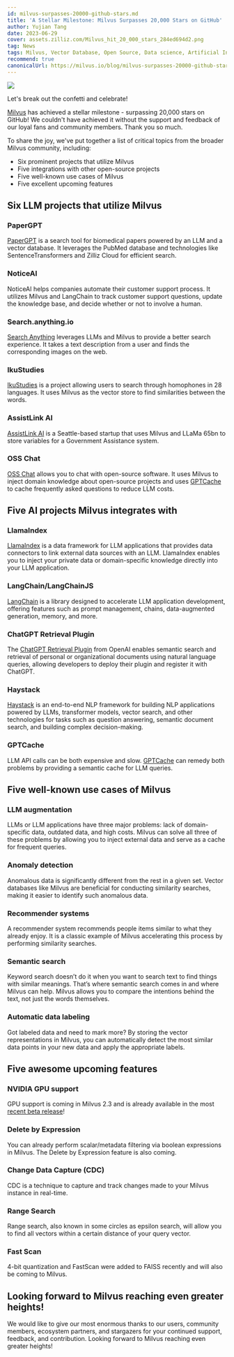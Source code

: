 ```yaml
---
id: milvus-surpasses-20000-github-stars.md
title: 'A Stellar Milestone: Milvus Surpasses 20,000 Stars on GitHub'
author: Yujian Tang
date: 2023-06-29
cover: assets.zilliz.com/Milvus_hit_20_000_stars_284ed694d2.png
tag: News
tags: Milvus, Vector Database, Open Source, Data science, Artificial Intelligence, Vector Management
recommend: true
canonicalUrl: https://milvus.io/blog/milvus-surpasses-20000-github-stars.md
---
```


![](https://assets.zilliz.com/Milvus_hit_20_000_stars_284ed694d2.png)

Let's break out the confetti and celebrate! 

[Milvus](https://github.com/milvus-io/milvus) has achieved a stellar milestone - surpassing 20,000 stars on GitHub! We couldn't have achieved it without the support and feedback of our loyal fans and community members. Thank you so much. 

To share the joy, we've put together a list of critical topics from the broader Milvus community, including:
 
- Six prominent projects that utilize Milvus
- Five integrations with other open-source projects
- Five well-known use cases of Milvus
- Five excellent upcoming features

## Six LLM projects that utilize Milvus

### PaperGPT

[PaperGPT](http://papergpt.bio) is a search tool for biomedical papers powered by an LLM and a vector database. It leverages the PubMed database and technologies like SentenceTransformers and Zilliz Cloud for efficient search. 

### NoticeAI

NoticeAI helps companies automate their customer support process. It utilizes Milvus and LangChain to track customer support questions, update the knowledge base, and decide whether or not to involve a human.

### Search.anything.io 

[Search Anything](http://search.anything.io) leverages LLMs and Milvus to provide a better search experience. It takes a text description from a user and finds the corresponding images on the web.

### IkuStudies

[IkuStudies](https://ikustudies.xyz/) is a project allowing users to search through homophones in 28 languages. It uses Milvus as the vector store to find similarities between the words. 

### AssistLink AI

[AssistLink AI](https://www.linkedin.com/company/assistlink/about/) is a Seattle-based startup that uses Milvus and LLaMa 65bn to store variables for a Government Assistance system.

### OSS Chat

[OSS Chat](http://osschat.io) allows you to chat with open-source software. It uses Milvus to inject domain knowledge about open-source projects and uses [GPTCache](https://zilliz.com/blog/Caching-LLM-Queries-for-performance-improvements) to cache frequently asked questions to reduce LLM costs. 

## Five AI projects Milvus integrates with

### LlamaIndex 

[LlamaIndex](https://github.com/jerryjliu/llama_index) is a data framework for LLM applications that provides data connectors to link external data sources with an LLM. LlamaIndex enables you to inject your private data or domain-specific knowledge directly into your LLM application. 

### LangChain/LangChainJS

[LangChain](https://github.com/hwchase17/langchain) is a library designed to accelerate LLM application development, offering features such as prompt management, chains, data-augmented generation, memory, and more. 

### ChatGPT Retrieval Plugin 

The [ChatGPT Retrieval Plugin](https://github.com/openai/chatgpt-retrieval-plugin) from OpenAI enables semantic search and retrieval of personal or organizational documents using natural language queries, allowing developers to deploy their plugin and register it with ChatGPT. 

### Haystack 

[Haystack](https://github.com/deepset-ai/haystack) is an end-to-end NLP framework for building NLP applications powered by LLMs, transformer models, vector search, and other technologies for tasks such as question answering, semantic document search, and building complex decision-making. 

### GPTCache

LLM API calls can be both expensive and slow. [GPTCache](https://github.com/zilliztech/gptcache) can remedy both problems by providing a semantic cache for LLM queries. 

## Five well-known use cases of Milvus

### LLM augmentation

LLMs or LLM applications have three major problems: lack of domain-specific data, outdated data, and high costs. Milvus can solve all three of these problems by allowing you to inject external data and serve as a cache for frequent queries.

### Anomaly detection

Anomalous data is significantly different from the rest in a given set. Vector databases like Milvus are beneficial for conducting similarity searches, making it easier to identify such anomalous data. 

### Recommender systems

A recommender system recommends people items similar to what they already enjoy. It is a classic example of Milvus accelerating this process by performing similarity searches. 

### Semantic search

Keyword search doesn’t do it when you want to search text to find things with similar meanings. That’s where semantic search comes in and where Milvus can help. Milvus allows you to compare the intentions behind the text, not just the words themselves.

### Automatic data labeling

Got labeled data and need to mark more? By storing the vector representations in Milvus, you can automatically detect the most similar data points in your new data and apply the appropriate labels.

## Five awesome upcoming features

### NVIDIA GPU support

GPU support is coming in Milvus 2.3 and is already available in the most [recent beta release](https://github.com/milvus-io/milvus/releases/tag/v2.3.0-beta)! 

### Delete by Expression

You can already perform scalar/metadata filtering via boolean expressions in Milvus. The Delete by Expression feature is also coming.

### Change Data Capture (CDC)

CDC is a technique to capture and track changes made to your Milvus instance in real-time.

### Range Search

Range search, also known in some circles as epsilon search, will allow you to find all vectors within a certain distance of your query vector.

### Fast Scan

4-bit quantization and FastScan were added to FAISS recently and will also be coming to Milvus.

## Looking forward to Milvus reaching even greater heights!

We would like to give our most enormous thanks to our users, community members, ecosystem partners, and stargazers for your continued support, feedback, and contribution. Looking forward to Milvus reaching even greater heights! 


